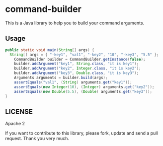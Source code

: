 command-builder
===============

This is a Java library to help you to build your command arguments.

## Usage

``` java
public static void main(String[] args) {
  String[] args = { "-key1", "val1", "-key2", "10", "-key3", "5.5" };
	CommandBuilder builder = CommandBuilder.getInstance(false);
	builder.addArgument("key1", String.class, "it is key1");
	builder.addArgument("key2", Integer.class, "it is key2");
	builder.addArgument("key3", Double.class, "it is key3");
	Arguments arguments = builder.build(args);
	assertEquals("val1", (String) arguments.get("key1"));
	assertEquals(new Integer(10), (Integer) arguments.get("key2"));
	assertEquals(new Double(5.5), (Double) arguments.get("key3"));
}
```


## LICENSE
Apache 2

If you want to contribute to this library, please fork, update and send a pull request.
Thank you very much.
